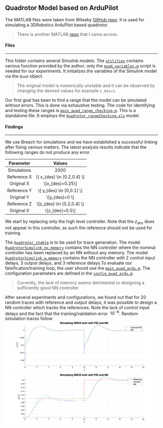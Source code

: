 Quadrotor Model based on ArduPilot 
---

The MATLAB files were taken from Wilseby [GitHub repo](https://github.com/wilselby/MatlabQuadSimAP). It is used for simulating a 3DRobotics ArduPilot based quadrotor.

>There is another MATLAB [repo](https://github.com/yrlu/quadrotor) that I came across.

#### Files
---------

This folder contains several Simulink models. The [`utilities`](https://github.com/nikos-kekatos/NNCS_matlab/tree/nikos_comb/models/MatlabQuadSimAP-master/utilities) contains various function provided by the author; only the [`quad_variables.m`](https://github.com/nikos-kekatos/NNCS_matlab/blob/nikos_comb/models/MatlabQuadSimAP-master/utilities/quad_variables.m) script is needed for our experiments. It initializes the variables of the Simulink model via the `Quad` object.

>The original model is numerically unstable and it can be observed by changing the desired values for example `x_des=1`. 

Our first goal has been to find a range that the model can be simulated without errors. This is done via exhaustive testing. The code for identifying and testing these ranges is [`main_quad_range_checking.m`](https://github.com/nikos-kekatos/NNCS_matlab/blob/nikos_comb/models/MatlabQuadSimAP-master/main_quad_range_checking.m). This is a standalone file. It employs the [`Quadrotor_rangeChecking.slx`](https://github.com/nikos-kekatos/NNCS_matlab/blob/nikos_comb/models/MatlabQuadSimAP-master/Quadrotor_rangeChecking.slx) model.

#### Findings
---------
We use Breach for simulations and we have established a successful linking after fixing various matters. The latest analysis results indicate that the following ranges do not produce any error.

| Parameter | Values  |   
|:------------:|:-------:|
| Simulations   | 2000 |
|Reference X| \\[ x_{des} \in [0.2,0.4] \\]|
| Original X| \\[x_{des}=0.25\\]|
|Reference Y| \\[ y_{des} \in [0,0.1] \\]|
| Original Y| \\[y_{des}=0 \\]|
|Reference Z| \\[z_{des} \in [0.2,0.4] \\]|
| Original X| \\[z_{des}=0.5\\]|

We start by replacing only the high level controller. Note that the $z_{des}$ does not appear in this controller, as such the reference should not be used for training.

The [`Quadrotor_stable`](https://github.com/nikos-kekatos/NNCS_matlab/blob/nikos_comb/models/MatlabQuadSimAP-master/Quadrotor_stable.slx) is to be used for trace generation.  The model [`QuadrotorSimulink_no_memory`](https://github.com/nikos-kekatos/NNCS_matlab/blob/nikos_comb/models/MatlabQuadSimAP-master/QuadrotorSimulink_no_memory.slx) contains the NN controller where the nominal controller has been replaced by an NN without any memory. The model [`QuadrotorSimulink_w_memory`](https://github.com/nikos-kekatos/NNCS_matlab/blob/nikos_comb/models/MatlabQuadSimAP-master/QuadrotorSimulink_w_memory.slx) contains the NN controller with 2 control input delays, 3 output delays, and 3 reference delays.To evaluate our falsification/training loop, the user should use the [`main_quad_ardu.m`](https://github.com/nikos-kekatos/NNCS_matlab/blob/nikos_comb/models/MatlabQuadSimAP-master/main_quad_ardu.m). 
The configuration parameters are defined in the [`config_quad_ardu.m`](https://github.com/nikos-kekatos/NNCS_matlab/blob/nikos_comb/models/MatlabQuadSimAP-master/config_quad_ardu.m). 

> Currently, the lack of memory seems detrimental to designing a sufficiently good NN controller.

After several experiments and configurations, we found out that for 20 random traces with reference and output delays, it was possible to design a NN controller which tracks the references. Note the lack of control input delays and the fact that the training/validation error $~10^{-8}$. Random simulation traces follow ![u_k](training_ok_no_u_1.jpg)
![y_k](training_ok_no_u_2.jpg)
